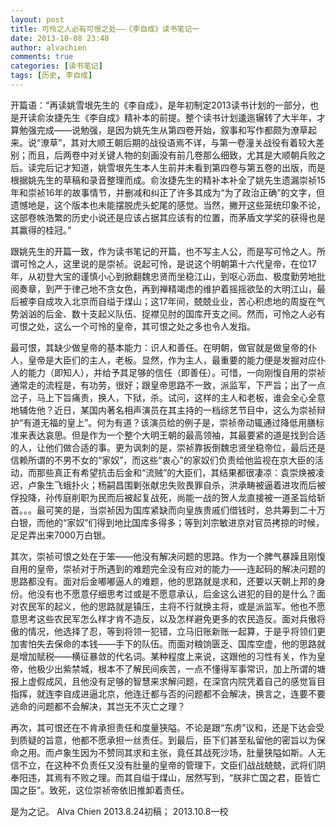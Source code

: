 ```yaml
---
layout: post
title: 可怜之人必有可恨之处——《李自成》读书笔记一
date: 2013-10-08 23:40
author: alvachien
comments: true
categories: [读书笔记]
tags: [历史, 李自成]
---
```

开篇语：“再读姚雪垠先生的《李自成》，是年初制定2013读书计划的一部分，也是开读俞汝捷先生《李自成》精补本的前提。整个读书计划逶迤辗转了大半年，才算勉强完成——说勉强，是因为姚先生从第四卷开始，叙事和写作都颇为潦草起来。说“潦草”，其对大顺王朝后期的战役语焉不详，与第一卷潼关战役有着较大差别；而且，后两卷中对关键人物的刻画没有前几卷那么细致，尤其是大顺朝兵败之后。读完后记才知道，姚雪垠先生本人生前并未看到第四卷与第五卷的出版，而是根据姚先生的草稿和录音整理而成。俞汝捷先生的精补本补全了姚先生遗漏崇祯15年和崇祯16年的故事情节，并删减和纠正了许多其成为“为了政治正确”的文字，但遗憾地是，这个版本也未能摆脱虎头蛇尾的感觉。当然，撇开这些笼统印象不论，这部卷帙浩繁的历史小说还是应该占据其应该有的位置，而茅盾文学奖的获得也是其赢得的桂冠。”

跟姚先生的开篇一致，作为读书笔记的开篇，也不写主人公，而是写可怜之人。所谓可怜之人，这里说的是崇祯。说起可怜，是说这个明朝第十六代皇帝，在位17年，从初登大宝的谨慎小心到掀翻魏忠贤而坐稳江山，到呕心沥血、极度勤劳地批阅奏章，到严于律己地不贪女色，再到禅精竭虑的维护着摇摇欲坠的大明江山，最后被李自成攻入北京而自缢于煤山；这17年间，兢兢业业，苦心积虑地的周旋在气势汹汹的后金、数十支起义队伍、捉襟见肘的国库开支之间。然而，可怜之人必有可恨之处，这么一个可怜的皇帝，其可恨之处之多也令人发指。

最可恨，其缺少做皇帝的基本能力：识人和善任。在明朝，做官就是做皇帝的仆人，皇帝是大臣们的主人，老板。显然，作为主人，最重要的能力便是发掘对应仆人的能力（即知人），并给予其足够的信任（即善任）。可惜，一向刚愎自用的崇祯通常走的流程是，有功劳，很好；跟皇帝思路不一致，派监军，下严旨；出了一点岔子，马上下旨痛责，换人，下狱，杀。试问，这样的主人和老板，谁会全心全意地辅佐他？近日，某国内著名相声演员在其主持的一档综艺节目中，这么为崇祯辩护“有道无福的皇上”。何为有道？该演员给的例子是，崇祯帝动辄通过降低用膳标准来表达哀思。但是作为一个整个大明王朝的最高领袖，其最要紧的道是找到合适的人，让他们做合适的事。更为讽刺的是，崇祯靠扳倒魏忠贤坐稳帝位，最后还是信赖所谓的不男不女的“家奴”，而这些“衷心”的家奴们负责给他监视在京大臣的活动，而那些真正有希望抗击后金和“流贼”的大臣们，其结果都很凄凉：袁崇焕被凌迟，卢象生飞蛾扑火；杨嗣昌围剿张献忠失败畏罪自杀，洪承畴被逼着进攻而后被俘投降，孙传庭削职为民而后被起复战死，尚能一战的贺人龙直接被一道圣旨给斩首。。。最可笑的是，当崇祯因为国库紧缺而向皇族贵戚们借钱时，总共筹到二十万白银，而他的“家奴”们得到地比国库多得多；等到刘宗敏进京对官员拷掠的时候，足足弄出来7000万白银。

其次，崇祯可恨之处在于笨——他没有解决问题的思路。作为一个脾气暴躁且刚愎自用的皇帝，崇祯对于所遇到的难题完全没有应对的能力——连起码的解决问题的思路都没有。面对后金嘟嘟逼人的难题，他的思路就是求和，还要以天朝上邦的身份。他没有也不愿意仔细思考过或是不愿意承认，后金这么进犯的目的是什么？面对农民军的起义，他的思路就是镇压，主将不行就换主将，或是派监军。他也不愿意思考这些农民军怎么样才肯不造反，以及怎样避免更多的农民造反。面对兵傲将傲的情况，他选择了忍，等到将领一犯错，立马旧账新账一起算，于是乎将领们更加害怕失去保命的本钱——手下的队伍。而面对粮饷匮乏、国库空虚，他的思路就是增加赋税——横征暴敛的代名词。某种程度上来说，这跟他的习性有关，作为皇帝，他极少出紫禁城，根本不了解民间疾苦，一点不懂得军事常识，加上所谓的塘报上虚假成风，且他没有足够的智慧来求解问题，在深宫内院凭着自己的感觉盲目指挥，就连李自成进逼北京，他连迁都与否的问题都不会解决，换言之，连要不要逃命的问题都不会解决，其岂无不灭亡之理？

再次，其可恨还在不肯承担责任和度量狭隘。不论是跟“东虏”议和，还是下达会受到质疑的旨意，他都不愿承担一丝责任。到最后，臣下们甚至私留他的密旨以为保命之用。而卢象生因为不赞同其求和主张，竟任其战死沙场，肚量狭隘如斯。人无信不立，在这种不负责任又没有肚量的皇帝的管理下，文臣们战战兢兢，武将们阴奉阳违，其焉有不败之理。而其自缢于煤山，居然写到，“朕非亡国之君，臣皆亡国之臣”。致死，这位崇祯帝依旧推卸着责任。

是为之记。
Alva Chien
2013.8.24初稿；
2013.10.8一校
